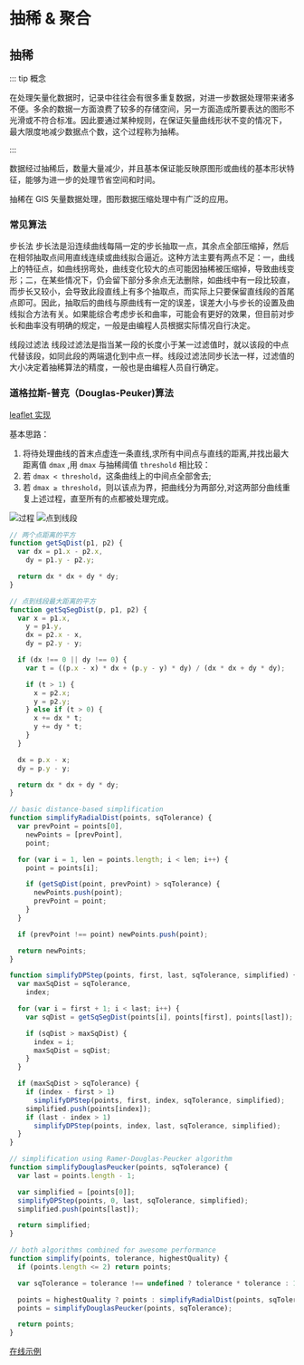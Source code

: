 # 抽稀 & 聚合

## 抽稀

::: tip 概念

在处理矢量化数据时，记录中往往会有很多重复数据，对进一步数据处理带来诸多不便。多余的数据一方面浪费了较多的存储空间，另一方面造成所要表达的图形不光滑或不符合标准。因此要通过某种规则，在保证矢量曲线形状不变的情况下， 最大限度地减少数据点个数，这个过程称为抽稀。

:::

数据经过抽稀后，数量大量减少，并且基本保证能反映原图形或曲线的基本形状特征，能够为进一步的处理节省空间和时间。

抽稀在 GIS 矢量数据处理，图形数据压缩处理中有广泛的应用。

### 常见算法

步长法
步长法是沿连续曲线每隔一定的步长抽取一点，其余点全部压缩掉，然后在相邻抽取点间用直线连续或曲线拟合逼近。这种方法主要有两点不足：一，曲线上的特征点，如曲线拐弯处，曲线变化较大的点可能因抽稀被压缩掉，导致曲线变形；二，在某些情况下，仍会留下部分多余点无法删除，如曲线中有一段比较直，而步长又较小，会导致此段直线上有多个抽取点，而实际上只要保留直线段的首尾点即可。因此，抽取后的曲线与原曲线有一定的误差，误差大小与步长的设置及曲线拟合方法有关。如果能综合考虑步长和曲率，可能会有更好的效果，但目前对步长和曲率没有明确的规定，一般是由编程人员根据实际情况自行决定。

线段过滤法
线段过滤法是指当某一段的长度小于某一过滤值时，就以该段的中点代替该段，如同此段的两端退化到中点一样。线段过滤法同步长法一样，过滤值的大小决定着抽稀算法的精度，一般也是由编程人员自行确定。

### 道格拉斯-普克（Douglas-Peuker)算法

[leaflet 实现](http://mourner.github.io/simplify-js/)

基本思路：

1. 将待处理曲线的首末点虚连一条直线,求所有中间点与直线的距离,并找出最大距离值 `dmax` ,用 `dmax` 与抽稀阈值 `threshold` 相比较：
2. 若 `dmax < threshold`，这条曲线上的中间点全部舍去;
3. 若 `dmax ≥ threshold`，则以该点为界，把曲线分为两部分,对这两部分曲线重复上述过程，直至所有的点都被处理完成。

<img :src="$withBase('/gis_tp_1.png')" alt="过程">

<img :src="$withBase('/gis_tp_2.png')" alt="点到线段">

```js
// 两个点距离的平方
function getSqDist(p1, p2) {
  var dx = p1.x - p2.x,
    dy = p1.y - p2.y;

  return dx * dx + dy * dy;
}

// 点到线段最大距离的平方
function getSqSegDist(p, p1, p2) {
  var x = p1.x,
    y = p1.y,
    dx = p2.x - x,
    dy = p2.y - y;

  if (dx !== 0 || dy !== 0) {
    var t = ((p.x - x) * dx + (p.y - y) * dy) / (dx * dx + dy * dy);

    if (t > 1) {
      x = p2.x;
      y = p2.y;
    } else if (t > 0) {
      x += dx * t;
      y += dy * t;
    }
  }

  dx = p.x - x;
  dy = p.y - y;

  return dx * dx + dy * dy;
}

// basic distance-based simplification
function simplifyRadialDist(points, sqTolerance) {
  var prevPoint = points[0],
    newPoints = [prevPoint],
    point;

  for (var i = 1, len = points.length; i < len; i++) {
    point = points[i];

    if (getSqDist(point, prevPoint) > sqTolerance) {
      newPoints.push(point);
      prevPoint = point;
    }
  }

  if (prevPoint !== point) newPoints.push(point);

  return newPoints;
}

function simplifyDPStep(points, first, last, sqTolerance, simplified) {
  var maxSqDist = sqTolerance,
    index;

  for (var i = first + 1; i < last; i++) {
    var sqDist = getSqSegDist(points[i], points[first], points[last]);

    if (sqDist > maxSqDist) {
      index = i;
      maxSqDist = sqDist;
    }
  }

  if (maxSqDist > sqTolerance) {
    if (index - first > 1)
      simplifyDPStep(points, first, index, sqTolerance, simplified);
    simplified.push(points[index]);
    if (last - index > 1)
      simplifyDPStep(points, index, last, sqTolerance, simplified);
  }
}

// simplification using Ramer-Douglas-Peucker algorithm
function simplifyDouglasPeucker(points, sqTolerance) {
  var last = points.length - 1;

  var simplified = [points[0]];
  simplifyDPStep(points, 0, last, sqTolerance, simplified);
  simplified.push(points[last]);

  return simplified;
}

// both algorithms combined for awesome performance
function simplify(points, tolerance, highestQuality) {
  if (points.length <= 2) return points;

  var sqTolerance = tolerance !== undefined ? tolerance * tolerance : 1;

  points = highestQuality ? points : simplifyRadialDist(points, sqTolerance);
  points = simplifyDouglasPeucker(points, sqTolerance);

  return points;
}
```

[在线示例](http://mourner.github.io/simplify-js/)
